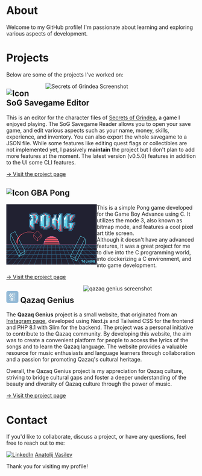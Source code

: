 # About

Welcome to my GitHub profile! I'm passionate about learning and exploring various aspects of development.

# Projects

 Below are some of the projects I've worked on:




[<img src="https://returnnull.de/images/SoG_SGreader8.png" alt="Secrets of Grindea Screenshot" width="400px" height="auto" align="right">](https://github.com/tolik518/SoG_SGreader)
## ![Icon](https://returnnull.de/images/_64.png) SoG Savegame Editor

This is an editor for the character files of [Secrets of Grindea](https://www.secretsofgrindea.com/), a game I enjoyed playing. The SoG Savegame Reader allows you to open your save game, and edit various aspects such as your name, money, skills, experience, and inventory. You can also export the whole savegame to a JSON file. While some features like editing quest flags or collectibles are not implemented yet, I passively **maintain** the project but I don't plan to add more features at the moment. The latest version (v0.5.0) features in addition to the UI some CLI features.

[-> Visit the project page](https://github.com/tolik518/SoG_SGreader)




## ![Icon](https://returnnull.de/images/pong_github.png) GBA Pong

[<img src="https://raw.githubusercontent.com/tolik518/GBA_Pong/master/.github/readme/pong-2.png" alt="Pong for Game Boy Advance" width="auto" height="auto" align="left">](https://github.com/tolik518/GBA_Pong)

This is a simple Pong game developed for the Game Boy Advance using C. It utilizes the mode 3, also known as bitmap mode, and features a cool pixel art title screen.   
Although it doesn't have any advanced features, it was a great project for me to dive into the C programming world, into dockerizing a C environment, and into game development.

[-> Visit the project page](https://github.com/tolik518/GBA_Pong)





[<img src="https://github.com/tolik518/tolik518/assets/3026792/4bc74258-3a11-4aa5-896b-01db79f8ab45" alt="qazaq genius screenshot" width="300px" height="auto" align="right">](https://github.com/tolik518/tolik518/assets/3026792/51f183e9-632a-491c-8988-53cbb3b2adef)

## ![Icon](https://github.com/Qazaq-Genius/Qazaq-Genius-App/blob/editor/public/favicon-32x32.png) Qazaq Genius

The **Qazaq Genius** project is a small website, that originated from an [Instagram page](https://www.instagram.com/qazaq.genius/), developed using Next.js and Tailwind CSS for the frontend and PHP 8.1 with Slim for the backend.
The project was a personal initiative to contribute to the Qazaq community. By developing this website, the aim was to create a convenient platform for people to access the lyrics of the songs and to learn the Qazaq language. The website provides a valuable resource for music enthusiasts and language learners through collaboration and a passion for promoting Qazaq's cultural heritage.

Overall, the Qazaq Genius project is my appreciation for Qazaq culture, striving to bridge cultural gaps and foster a deeper understanding of the beauty and diversity of Qazaq culture through the power of music.

[-> Visit the project page](https://github.com/Qazaq-Genius)

# Contact

If you'd like to collaborate, discuss a project, or have any questions, feel free to reach out to me:

[<img src="https://github.com/tolik518/tolik518/assets/3026792/9987a86b-2aaa-4f3e-b175-fa2db1b85772" alt="LinkedIn" width="16px" height="auto">](https://www.linkedin.com/in/anatolij-vasilev/)
  [ Anatolij Vasilev](https://www.linkedin.com/in/anatolij-vasilev/)

Thank you for visiting my profile!
